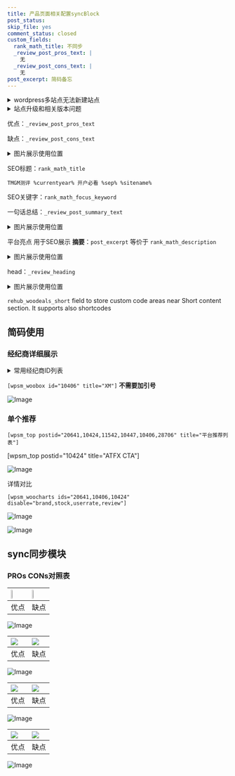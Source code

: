 ```yaml
---
title: 产品页面相关配置syncBlock
post_status: 
skip_file: yes
comment_status: closed
custom_fields:
  rank_math_title: 不同步
  _review_post_pros_text: |
    无
  _review_post_cons_text: |
    无
post_excerpt: 简码备忘
---
```

<details><summary>wordpress多站点无法新建站点</summary>

<li>和报错需要清理cookies一样的原因</li>
<li>wp-config.php里面<code>define( 'SUBDOMAIN_INSTALL', false );//子域名安装</code></li>
<li>新建子站点是用<code>define( 'SUBDOMAIN_INSTALL', true);//子域名安装</code> 完成以后，改成<code>false</code></li>
</details>

<details><summary>站点升级和相关版本问题</summary>

<p>wordpress：5.9.9
woocommerce：7.5.1
出现问题的地方：主题选项里面>><strong>Product layout >>compact style</strong></p>
<p>如何出现没有用过的字段 导致无法保存。先导出配置 然后进行修改，后面再次恢复即可。</p>
<p>出现部分字段无法显示时，需要返回默认布局后，对产品进行保存就好了。</p>
<p></p>
</details>

优点：`_review_post_pros_text`

缺点：`_review_post_cons_text`

<details><summary>图片展示使用位置</summary>

<img src="https://prod-files-secure.s3.us-west-2.amazonaws.com/39ed1227-6d7d-4570-be36-9ccd4a2c4241/f51d3d83-55d4-4bdf-9604-f37ec77ab556/Untitled.png?X-Amz-Algorithm=AWS4-HMAC-SHA256&X-Amz-Content-Sha256=UNSIGNED-PAYLOAD&X-Amz-Credential=ASIAZI2LB466U4XH62S2%2F20250724%2Fus-west-2%2Fs3%2Faws4_request&X-Amz-Date=20250724T165520Z&X-Amz-Expires=3600&X-Amz-Security-Token=IQoJb3JpZ2luX2VjEAkaCXVzLXdlc3QtMiJGMEQCIGhnpw3bP1x%2FD47dSwR09HCrNgkyqk%2BAMJzS9t5N3Iv3AiBg3dG%2BPzx%2F5FR8hsQZrJvHRrais4AbFKaty9Zr40Wfnyr%2FAwgxEAAaDDYzNzQyMzE4MzgwNSIM45NYlO5j9kNQ1miFKtwD47RADwVqA8h9iH%2BF%2BUyRtCJoyCurA0gylED%2B9qmFtNCY%2B%2F6H%2BVtr7E5AFchTVcerVeO9II708hI1ZMt9qlGhAp6zgWrj%2FClQ92vZkSA4kI4APywmpSj24dpsmz2gI1hT%2FNNKdiv%2B3nD3QPY5M%2FbxEj5GtvV700bOYSWeZjNJkYV2AR3rnJOHoxpnJCkRUoRanWhA3c7g2IxBJXsoN8eE3pIdvppKo9Zin6r%2ByhNK04va55SiE826Al9Czv7Fglbo0go8TUmbJ5H%2F5CEgyEx52QA%2FUmGU9iuEapGs7u8aMM8EAqX33P6vGgsE%2B2%2Bh%2FchrMQBhOx2oB%2B7Rsgyf7AjOOe1I9RiuTsZdBD%2B8Mq4IOkAGRn7JptsW%2BPK8PvoKGR9bG8B7MQzqwOrR42QTzuNnE%2Bn%2BdMvHi8%2FhoA4U69g6rfQudQdhrDCEJjBXkKGohQIB1cyJhvwug4uyMY1qX5WzSF2qgZlb5h%2FZdGZzAY27ktxWFuINO8uN3u0P9gRYMrOZWBJXR3K1PrJiPfArWbTDIGPUYPoitUYU9VMsTo7u8GWH4o1SqgUqWwIaiHIMBiHXwsd0exPMMoFkuiafELt%2By50juzO3pnbl9yg%2FwMon4QILsgamZHl6%2Fz2Wk7Iwj7uJxAY6pgFEqTBuAmHL%2Bxwdw2Awmn7F5%2BHGgZLYSVKAgpKpMbH%2BsTdn1npi90ofOGBmeHsrGTp%2FxDEyNByufCIUF%2BelziDDrvM02oE%2FeLuumIDQFQgAlcrPJvIzAZxpH54tEYwHe8R7NGTuhbyjmVG%2FQRmaJdj0TTX33ELavVHYSGcOWQokQh2E91TvtM79TK09eVj%2FVHQ%2FdX6YZI4oGdF%2FyrpHUp2nQ2Jw6odF&X-Amz-Signature=53b9ba93abcd03106b7d0b4638e8b2d22d588c0c63163fe1f38ff3bf2fb734b5&X-Amz-SignedHeaders=host&x-amz-checksum-mode=ENABLED&x-id=GetObject" alt="Image">
</details>

SEO标题：`rank_math_title`

`TMGM测评 %currentyear% 开户必看 %sep% %sitename%`

SEO关键字：`rank_math_focus_keyword`

一句话总结：`_review_post_summary_text`

<details><summary>图片展示使用位置</summary>

<img src="https://prod-files-secure.s3.us-west-2.amazonaws.com/39ed1227-6d7d-4570-be36-9ccd4a2c4241/4b96a922-296c-4f4e-8630-d1c870cbce01/Untitled.png?X-Amz-Algorithm=AWS4-HMAC-SHA256&X-Amz-Content-Sha256=UNSIGNED-PAYLOAD&X-Amz-Credential=ASIAZI2LB4665P3UF6JZ%2F20250724%2Fus-west-2%2Fs3%2Faws4_request&X-Amz-Date=20250724T165521Z&X-Amz-Expires=3600&X-Amz-Security-Token=IQoJb3JpZ2luX2VjEAkaCXVzLXdlc3QtMiJHMEUCIAt%2BcxDVHeFrC9ckmPjpu%2BaqaNxfzZ24587HDiTbdkRjAiEAhvI7pPuFEfdOxVYPZzCEOdWuLQT0HsuAkBFnUI8L%2B3sq%2FwMIMRAAGgw2Mzc0MjMxODM4MDUiDL5lqOzaceVzawfjxSrcA5GGupZ%2Boe5%2FnyeF5Hy8q9xh6ruHxak5NH%2FqCOgcj%2FpfXBzpAPioqodh3iyyZd92ex0C0N22WPOMpduJiu6evzijV2RSYcS4iWu294miqdxNfCdrk3eGAajRj6IS8wfNkSJP8zw4RDiN8AOd9GhZVu9tXehuG%2FBbGdBn3lVckW1b5QkbzoO447uawyIhLWD0Mb1Um4OW%2BbEbtUdEWvjh%2BWrh%2BsgpYrwuipDoiZg8%2FteuHLZNronelaIFN5dwbumwtLpSQMw5MUM1TDPAqMrDF4PUEvrgX7pITNSe474D6O%2FujBGYpucxgt4OeumXEauwYLZvvrnhjs6GxiTeXptMFXpXCZqmbL4XALPEppGHicaa1Rh8%2BbINvjM4wv2kg6JBPlQKKwcDiUkQaoR7rjqMawMp71SfGUfc46Xql%2BrcSnFD0uYbxRgxt69G6rolGKbecSmlEj%2FslaZ2KJEtCbFHwfsmlDsu3uYwWLD%2B7vEH5Ybd6vUnscNIu76L8RIcV%2FhF4S5oesj5MJcnAbP8gjAQusjXGm1twSrOgfSG7wKZJKzhDwa%2BvMuScnCeQ3XWfLRqLreqZmWaxxKdr0tb%2BHD%2FMFirrdpgOGnwS3HZrlOVRQyokeIzrV%2FJj%2FU5jEs2ML67icQGOqUBkcDpn5bSbd8WR9lVSAYVxbSj5mHbYLAw%2FBquMr12VwjO5JEluPWaRwWkzCy0s0HBZmZ0DC89j3T81VN8tZ3KJBbbidGBsLvcHoGn0m9xcfsizvQx2ApSr3bHOjqk70KtusDWMCP7kQ9ooj4apLqQJ1ALq70SFQa5FplyFueXRLWkyC3CYu%2FI2liL0mJzztFC8nQMGau8x2HCyrN6vnLIZEMSK8S5&X-Amz-Signature=b81fa7b86b780312ea3d117dc90ab66c177bf85c1ad239715f14fd53a5f52fcc&X-Amz-SignedHeaders=host&x-amz-checksum-mode=ENABLED&x-id=GetObject" alt="Image">
</details>

平台亮点 用于SEO展示 **摘要**：`post_excerpt`  等价于 `rank_math_description`

<details><summary>图片展示使用位置</summary>

<img src="https://prod-files-secure.s3.us-west-2.amazonaws.com/39ed1227-6d7d-4570-be36-9ccd4a2c4241/1ee11f63-b60a-4dfe-a7a7-d58ff23b5d88/Untitled.png?X-Amz-Algorithm=AWS4-HMAC-SHA256&X-Amz-Content-Sha256=UNSIGNED-PAYLOAD&X-Amz-Credential=ASIAZI2LB466Z5A4QWFE%2F20250724%2Fus-west-2%2Fs3%2Faws4_request&X-Amz-Date=20250724T165521Z&X-Amz-Expires=3600&X-Amz-Security-Token=IQoJb3JpZ2luX2VjEAkaCXVzLXdlc3QtMiJHMEUCIEBUkHbRw10MRWXST4yz%2FXyN0KpvjdLluORC0urzv3QbAiEAw23f2%2BEoDzjWMUziYvNYC7aE2DTFiYIC0ov%2F%2FAsSYC4q%2FwMIMhAAGgw2Mzc0MjMxODM4MDUiDOoEOy%2BkH2Ku%2FOweRCrcAxdfGpf0sVDMQ3nHVdCFBQfQTE4ek3SaxhUQE%2BaN%2Bsj%2FbJwAfCSqpzdorMHmng6ky53UMZhtusjlTmbTVzD2244%2F%2BHsxEwfWwY%2BKd%2FvXAX6GFFgXpzjPtUaPSvWMK2MsizOFqt9GWWxgvxG55v33n8ZE5bJgWe29ufNq1Yho1Bh64pCQyyVP27GOwf7vhmi56JOdGiq5h6cpnKXdboTk3kIaPy0wZI4t9H5Yh5SyjceBUp0TUcdxVZ%2F%2Bt7CqQa0JgR0MlH5MjfemYQTUGlaYymiwUR1e3JjtMy8QamfdMx0VLHJz7Z5NxCRIFPKYd59sPDUywCsywvBBrna56i2jga16PM1Mz52GLS8o3ZCmTvA4L6oPDRQtMszTKfIl%2FaACh%2FRPeJ3bKTB9WfAq5pVdKILR6%2BBhNSgiTGC6nOKJcIxYmVoocdM6oM41LmK5yeUHPOzpaPYHWiHIe7YQ0FdQlv2%2FWAEBpqRlpKsiJv24v7u6yTE0WOXjvfbFHZ9fwLufZ68RQGZLJ4mKKg6s%2BXIINOaQW0GnlP3OPqtjeJ4KHqSk2BD%2F4m1JxYfGIqpDQUGjtYPCg7xKqYfhAWundtR22qcyRCAH2tjCypCp21iApAmiOsxuB4yCmiqPkFsrMNS7icQGOqUBXqfiolJvqkJMfCcIQcsQin3974obhd5tAnwcVnf0PdnJOWWjsSzpPcanM1WqLa15uZ5wUOUzFB65YPK6zOUmJgRjINuxTYGiXpiaLtAvU%2B%2FwIFjnjwJ%2Fo2WDTfJwFZffHT0PPNiabyb%2BBpyXiIkpf%2B7Jj1bBsf1i5g7G%2FpAcWlZQHtqvc99z%2FWq7NvCLVjss3hNXBlWr%2BKaL%2B0cQgZ3OC1ebBQKx&X-Amz-Signature=8bbedc10235728b6b76617198327cd6daa643befe407fb35203818fded574b57&X-Amz-SignedHeaders=host&x-amz-checksum-mode=ENABLED&x-id=GetObject" alt="Image">
<img src="https://prod-files-secure.s3.us-west-2.amazonaws.com/39ed1227-6d7d-4570-be36-9ccd4a2c4241/ad4118b5-78d8-4fbe-801e-3b29b5d99c01/Untitled.png?X-Amz-Algorithm=AWS4-HMAC-SHA256&X-Amz-Content-Sha256=UNSIGNED-PAYLOAD&X-Amz-Credential=ASIAZI2LB466Z5A4QWFE%2F20250724%2Fus-west-2%2Fs3%2Faws4_request&X-Amz-Date=20250724T165521Z&X-Amz-Expires=3600&X-Amz-Security-Token=IQoJb3JpZ2luX2VjEAkaCXVzLXdlc3QtMiJHMEUCIEBUkHbRw10MRWXST4yz%2FXyN0KpvjdLluORC0urzv3QbAiEAw23f2%2BEoDzjWMUziYvNYC7aE2DTFiYIC0ov%2F%2FAsSYC4q%2FwMIMhAAGgw2Mzc0MjMxODM4MDUiDOoEOy%2BkH2Ku%2FOweRCrcAxdfGpf0sVDMQ3nHVdCFBQfQTE4ek3SaxhUQE%2BaN%2Bsj%2FbJwAfCSqpzdorMHmng6ky53UMZhtusjlTmbTVzD2244%2F%2BHsxEwfWwY%2BKd%2FvXAX6GFFgXpzjPtUaPSvWMK2MsizOFqt9GWWxgvxG55v33n8ZE5bJgWe29ufNq1Yho1Bh64pCQyyVP27GOwf7vhmi56JOdGiq5h6cpnKXdboTk3kIaPy0wZI4t9H5Yh5SyjceBUp0TUcdxVZ%2F%2Bt7CqQa0JgR0MlH5MjfemYQTUGlaYymiwUR1e3JjtMy8QamfdMx0VLHJz7Z5NxCRIFPKYd59sPDUywCsywvBBrna56i2jga16PM1Mz52GLS8o3ZCmTvA4L6oPDRQtMszTKfIl%2FaACh%2FRPeJ3bKTB9WfAq5pVdKILR6%2BBhNSgiTGC6nOKJcIxYmVoocdM6oM41LmK5yeUHPOzpaPYHWiHIe7YQ0FdQlv2%2FWAEBpqRlpKsiJv24v7u6yTE0WOXjvfbFHZ9fwLufZ68RQGZLJ4mKKg6s%2BXIINOaQW0GnlP3OPqtjeJ4KHqSk2BD%2F4m1JxYfGIqpDQUGjtYPCg7xKqYfhAWundtR22qcyRCAH2tjCypCp21iApAmiOsxuB4yCmiqPkFsrMNS7icQGOqUBXqfiolJvqkJMfCcIQcsQin3974obhd5tAnwcVnf0PdnJOWWjsSzpPcanM1WqLa15uZ5wUOUzFB65YPK6zOUmJgRjINuxTYGiXpiaLtAvU%2B%2FwIFjnjwJ%2Fo2WDTfJwFZffHT0PPNiabyb%2BBpyXiIkpf%2B7Jj1bBsf1i5g7G%2FpAcWlZQHtqvc99z%2FWq7NvCLVjss3hNXBlWr%2BKaL%2B0cQgZ3OC1ebBQKx&X-Amz-Signature=62612dc0d1d945839612d1120d26ea122d4cacaf4443c7c73282c41972e1c319&X-Amz-SignedHeaders=host&x-amz-checksum-mode=ENABLED&x-id=GetObject" alt="Image">
<img src="https://prod-files-secure.s3.us-west-2.amazonaws.com/39ed1227-6d7d-4570-be36-9ccd4a2c4241/a38cf7c9-a79c-4b64-9e94-13589fe0758b/Untitled.png?X-Amz-Algorithm=AWS4-HMAC-SHA256&X-Amz-Content-Sha256=UNSIGNED-PAYLOAD&X-Amz-Credential=ASIAZI2LB466Z5A4QWFE%2F20250724%2Fus-west-2%2Fs3%2Faws4_request&X-Amz-Date=20250724T165521Z&X-Amz-Expires=3600&X-Amz-Security-Token=IQoJb3JpZ2luX2VjEAkaCXVzLXdlc3QtMiJHMEUCIEBUkHbRw10MRWXST4yz%2FXyN0KpvjdLluORC0urzv3QbAiEAw23f2%2BEoDzjWMUziYvNYC7aE2DTFiYIC0ov%2F%2FAsSYC4q%2FwMIMhAAGgw2Mzc0MjMxODM4MDUiDOoEOy%2BkH2Ku%2FOweRCrcAxdfGpf0sVDMQ3nHVdCFBQfQTE4ek3SaxhUQE%2BaN%2Bsj%2FbJwAfCSqpzdorMHmng6ky53UMZhtusjlTmbTVzD2244%2F%2BHsxEwfWwY%2BKd%2FvXAX6GFFgXpzjPtUaPSvWMK2MsizOFqt9GWWxgvxG55v33n8ZE5bJgWe29ufNq1Yho1Bh64pCQyyVP27GOwf7vhmi56JOdGiq5h6cpnKXdboTk3kIaPy0wZI4t9H5Yh5SyjceBUp0TUcdxVZ%2F%2Bt7CqQa0JgR0MlH5MjfemYQTUGlaYymiwUR1e3JjtMy8QamfdMx0VLHJz7Z5NxCRIFPKYd59sPDUywCsywvBBrna56i2jga16PM1Mz52GLS8o3ZCmTvA4L6oPDRQtMszTKfIl%2FaACh%2FRPeJ3bKTB9WfAq5pVdKILR6%2BBhNSgiTGC6nOKJcIxYmVoocdM6oM41LmK5yeUHPOzpaPYHWiHIe7YQ0FdQlv2%2FWAEBpqRlpKsiJv24v7u6yTE0WOXjvfbFHZ9fwLufZ68RQGZLJ4mKKg6s%2BXIINOaQW0GnlP3OPqtjeJ4KHqSk2BD%2F4m1JxYfGIqpDQUGjtYPCg7xKqYfhAWundtR22qcyRCAH2tjCypCp21iApAmiOsxuB4yCmiqPkFsrMNS7icQGOqUBXqfiolJvqkJMfCcIQcsQin3974obhd5tAnwcVnf0PdnJOWWjsSzpPcanM1WqLa15uZ5wUOUzFB65YPK6zOUmJgRjINuxTYGiXpiaLtAvU%2B%2FwIFjnjwJ%2Fo2WDTfJwFZffHT0PPNiabyb%2BBpyXiIkpf%2B7Jj1bBsf1i5g7G%2FpAcWlZQHtqvc99z%2FWq7NvCLVjss3hNXBlWr%2BKaL%2B0cQgZ3OC1ebBQKx&X-Amz-Signature=8238e4f43268396a54738801ce96aee649f502fef4f6d011c978d7be91bae8ab&X-Amz-SignedHeaders=host&x-amz-checksum-mode=ENABLED&x-id=GetObject" alt="Image">
<img src="https://prod-files-secure.s3.us-west-2.amazonaws.com/39ed1227-6d7d-4570-be36-9ccd4a2c4241/7da6fc1e-d2ac-42ae-8c75-cb5749aa18f6/Untitled.png?X-Amz-Algorithm=AWS4-HMAC-SHA256&X-Amz-Content-Sha256=UNSIGNED-PAYLOAD&X-Amz-Credential=ASIAZI2LB466Z5A4QWFE%2F20250724%2Fus-west-2%2Fs3%2Faws4_request&X-Amz-Date=20250724T165521Z&X-Amz-Expires=3600&X-Amz-Security-Token=IQoJb3JpZ2luX2VjEAkaCXVzLXdlc3QtMiJHMEUCIEBUkHbRw10MRWXST4yz%2FXyN0KpvjdLluORC0urzv3QbAiEAw23f2%2BEoDzjWMUziYvNYC7aE2DTFiYIC0ov%2F%2FAsSYC4q%2FwMIMhAAGgw2Mzc0MjMxODM4MDUiDOoEOy%2BkH2Ku%2FOweRCrcAxdfGpf0sVDMQ3nHVdCFBQfQTE4ek3SaxhUQE%2BaN%2Bsj%2FbJwAfCSqpzdorMHmng6ky53UMZhtusjlTmbTVzD2244%2F%2BHsxEwfWwY%2BKd%2FvXAX6GFFgXpzjPtUaPSvWMK2MsizOFqt9GWWxgvxG55v33n8ZE5bJgWe29ufNq1Yho1Bh64pCQyyVP27GOwf7vhmi56JOdGiq5h6cpnKXdboTk3kIaPy0wZI4t9H5Yh5SyjceBUp0TUcdxVZ%2F%2Bt7CqQa0JgR0MlH5MjfemYQTUGlaYymiwUR1e3JjtMy8QamfdMx0VLHJz7Z5NxCRIFPKYd59sPDUywCsywvBBrna56i2jga16PM1Mz52GLS8o3ZCmTvA4L6oPDRQtMszTKfIl%2FaACh%2FRPeJ3bKTB9WfAq5pVdKILR6%2BBhNSgiTGC6nOKJcIxYmVoocdM6oM41LmK5yeUHPOzpaPYHWiHIe7YQ0FdQlv2%2FWAEBpqRlpKsiJv24v7u6yTE0WOXjvfbFHZ9fwLufZ68RQGZLJ4mKKg6s%2BXIINOaQW0GnlP3OPqtjeJ4KHqSk2BD%2F4m1JxYfGIqpDQUGjtYPCg7xKqYfhAWundtR22qcyRCAH2tjCypCp21iApAmiOsxuB4yCmiqPkFsrMNS7icQGOqUBXqfiolJvqkJMfCcIQcsQin3974obhd5tAnwcVnf0PdnJOWWjsSzpPcanM1WqLa15uZ5wUOUzFB65YPK6zOUmJgRjINuxTYGiXpiaLtAvU%2B%2FwIFjnjwJ%2Fo2WDTfJwFZffHT0PPNiabyb%2BBpyXiIkpf%2B7Jj1bBsf1i5g7G%2FpAcWlZQHtqvc99z%2FWq7NvCLVjss3hNXBlWr%2BKaL%2B0cQgZ3OC1ebBQKx&X-Amz-Signature=ad4fba157466ba72d2dab55bbaabc98d8882ca3300ed746d1ca23becbf318fc7&X-Amz-SignedHeaders=host&x-amz-checksum-mode=ENABLED&x-id=GetObject" alt="Image">
<img src="https://prod-files-secure.s3.us-west-2.amazonaws.com/39ed1227-6d7d-4570-be36-9ccd4a2c4241/7e97f40a-eaee-47f5-b2f9-475f96808fa7/Untitled.png?X-Amz-Algorithm=AWS4-HMAC-SHA256&X-Amz-Content-Sha256=UNSIGNED-PAYLOAD&X-Amz-Credential=ASIAZI2LB466Z5A4QWFE%2F20250724%2Fus-west-2%2Fs3%2Faws4_request&X-Amz-Date=20250724T165521Z&X-Amz-Expires=3600&X-Amz-Security-Token=IQoJb3JpZ2luX2VjEAkaCXVzLXdlc3QtMiJHMEUCIEBUkHbRw10MRWXST4yz%2FXyN0KpvjdLluORC0urzv3QbAiEAw23f2%2BEoDzjWMUziYvNYC7aE2DTFiYIC0ov%2F%2FAsSYC4q%2FwMIMhAAGgw2Mzc0MjMxODM4MDUiDOoEOy%2BkH2Ku%2FOweRCrcAxdfGpf0sVDMQ3nHVdCFBQfQTE4ek3SaxhUQE%2BaN%2Bsj%2FbJwAfCSqpzdorMHmng6ky53UMZhtusjlTmbTVzD2244%2F%2BHsxEwfWwY%2BKd%2FvXAX6GFFgXpzjPtUaPSvWMK2MsizOFqt9GWWxgvxG55v33n8ZE5bJgWe29ufNq1Yho1Bh64pCQyyVP27GOwf7vhmi56JOdGiq5h6cpnKXdboTk3kIaPy0wZI4t9H5Yh5SyjceBUp0TUcdxVZ%2F%2Bt7CqQa0JgR0MlH5MjfemYQTUGlaYymiwUR1e3JjtMy8QamfdMx0VLHJz7Z5NxCRIFPKYd59sPDUywCsywvBBrna56i2jga16PM1Mz52GLS8o3ZCmTvA4L6oPDRQtMszTKfIl%2FaACh%2FRPeJ3bKTB9WfAq5pVdKILR6%2BBhNSgiTGC6nOKJcIxYmVoocdM6oM41LmK5yeUHPOzpaPYHWiHIe7YQ0FdQlv2%2FWAEBpqRlpKsiJv24v7u6yTE0WOXjvfbFHZ9fwLufZ68RQGZLJ4mKKg6s%2BXIINOaQW0GnlP3OPqtjeJ4KHqSk2BD%2F4m1JxYfGIqpDQUGjtYPCg7xKqYfhAWundtR22qcyRCAH2tjCypCp21iApAmiOsxuB4yCmiqPkFsrMNS7icQGOqUBXqfiolJvqkJMfCcIQcsQin3974obhd5tAnwcVnf0PdnJOWWjsSzpPcanM1WqLa15uZ5wUOUzFB65YPK6zOUmJgRjINuxTYGiXpiaLtAvU%2B%2FwIFjnjwJ%2Fo2WDTfJwFZffHT0PPNiabyb%2BBpyXiIkpf%2B7Jj1bBsf1i5g7G%2FpAcWlZQHtqvc99z%2FWq7NvCLVjss3hNXBlWr%2BKaL%2B0cQgZ3OC1ebBQKx&X-Amz-Signature=47c00a381443e65a411bde6f4f8098a1e8d75861ffc1a0abea575d3ef94d513f&X-Amz-SignedHeaders=host&x-amz-checksum-mode=ENABLED&x-id=GetObject" alt="Image">
</details>

head：`_review_heading`

<details><summary>图片展示使用位置</summary>

<img src="https://prod-files-secure.s3.us-west-2.amazonaws.com/39ed1227-6d7d-4570-be36-9ccd4a2c4241/3a4650ad-9887-415c-889a-edd51fa54f27/Untitled.png?X-Amz-Algorithm=AWS4-HMAC-SHA256&X-Amz-Content-Sha256=UNSIGNED-PAYLOAD&X-Amz-Credential=ASIAZI2LB466YP3SF2NU%2F20250724%2Fus-west-2%2Fs3%2Faws4_request&X-Amz-Date=20250724T165521Z&X-Amz-Expires=3600&X-Amz-Security-Token=IQoJb3JpZ2luX2VjEAkaCXVzLXdlc3QtMiJHMEUCIQDygUgwzFCubDegAQD77Msj6Xy%2Bxrgd8wlvBIRuBhYKPwIgRILWDJyrHLeoj3XMYAbNeFYyqtBPLQTgSVMNW6N5Bw0q%2FwMIMhAAGgw2Mzc0MjMxODM4MDUiDIMuzLNQG94qQb8i%2FircA0YLAQfrEn95ZgPfOM3APidb3GstlmJwi6g%2BzWj8D8kWBpFBFKrcsITsf5Mjz%2FKNoN%2Bi7SGDGv%2F2F7NJOjZbDL6XUPiuppTab%2BopvtvtfMgIpRLScHRyihBy%2BGcvs3YAUfbdwgwBAhPpja5XurntOXTLcd%2FenK26EHNzZszyxOo%2BLKDXkHyrTAtAGxShe8jZa5jIZ%2F3UnqH16JfrYk23JPKWjAu3aEOctQCTipYkUm7BjCK95OK7DLPNcS8cNKXH%2BX4RR8FociXAYPNlwk9zAfuvRSsDwS86bFlNedCnEh6h4Ju6HrDPd9oCBnWPPH0cnjaZaTcS0CpqWTPWCkjAkI6K8x9uh7Ny%2FtqbfHIiaW1609MWnG%2FjBrST6Vf9DZYG6oGo%2FXsb2GeTZqq2c4u2bDxw2cVZjuJqO13%2BnqJHV6cWxrPaXXaD7F2XuR1LjahmVt0za2LBnHm%2FBSY3WZB8xnFUjbQu8WoSSh2AIO4GeAzayThktgHYOAPnnrmOk5WF%2BJutv7X9M81%2FUwhTk4tbCraEjx%2FL8Zyywr9XBtJy9hOTfB4dWVgQmNQ%2F2Ln7rz73uxgJJuxZ0xDO%2Bc9M%2FkJ1IWT6Fx%2BrPIaf33jheANMSZ%2B4RRQcEbaIuwpPoEKHMJq8icQGOqUB9h2IrmVOtXrgWw9P6vWjJGToFrmZx2eaURArLJXFa2i6kO9TAWekgR72i91GOyndyb%2FY%2BPqxtZ1SVnocd7UGxPSOBMmA4eD4jlmAZE3G5C3NUxTD%2F7Ks1sjWUpiZg%2FtyqvzjbUnm6UKu%2BtP906vWTqscgKnxYy1xPnf%2FRuZ08UZkNJKoFcZlT52OJ18EbkVI0UdtefdHt4Zh7cRY0QA8PkkRzshA&X-Amz-Signature=a06589fd346db1ab48cd8838f914fcf53a4ca086bc6c9a80f25bdbe15aa8dd67&X-Amz-SignedHeaders=host&x-amz-checksum-mode=ENABLED&x-id=GetObject" alt="Image">
</details>

`rehub_woodeals_short`	field to store custom code areas near Short content section. It supports also shortcodes



## 简码使用

### 经纪商详细展示

<details><summary>常用经纪商ID列表</summary>

<pre><code class="php">嘉盛 ===> 20641  [wpsm_woobox id="20641" title="嘉盛"]
易信easymarkets ===> 11542  [wpsm_woobox id="11542" title="易信easymarkets"]
ATFX外汇 ===> 10424  [wpsm_woobox id="10424" title="ATFX"]
XM ===> 10406  [wpsm_woobox id="10406" title="XM"]
TMGM ===> 29622  [wpsm_woobox id="29622" title="TMGM"]
HYCM ===> 10447  [wpsm_woobox id="10447" title="HYCM"]
fpmarkets澳福外汇 ===> 20639  [wpsm_woobox id="20639" title="fpmarkets澳福外汇"]</code></pre>
</details>

`[wpsm_woobox id="10406" title="XM"]` **不需要加引号**

![Image](https://prod-files-secure.s3.us-west-2.amazonaws.com/39ed1227-6d7d-4570-be36-9ccd4a2c4241/4f898f9d-0fa7-4e43-acd3-ac6bc7be575a/Untitled.png?X-Amz-Algorithm=AWS4-HMAC-SHA256&X-Amz-Content-Sha256=UNSIGNED-PAYLOAD&X-Amz-Credential=ASIAZI2LB466T4KYNHCF%2F20250724%2Fus-west-2%2Fs3%2Faws4_request&X-Amz-Date=20250724T165517Z&X-Amz-Expires=3600&X-Amz-Security-Token=IQoJb3JpZ2luX2VjEAkaCXVzLXdlc3QtMiJHMEUCIHMTh3HlS9khVzQ17sLYkbjGqYEIpjR64dVTJ%2B1ax3guAiEAq3xPuD70XDxSbxr0xpPwMKVJAOlpoRndjLlcFLYfV1Yq%2FwMIMRAAGgw2Mzc0MjMxODM4MDUiDD%2BhxrCnEs6oJFvjUyrcA3TGGpYJo%2F2ZjjWphQUghub0VGvteCSgduOw%2Fz8Hm1t78T%2F7i3W0JVJdALp%2BHnY6vyHF3taTxKMaiXLPt6fpgnE0RStUjjWpjyfxgZ9UresDrLFipUFEwDbPFqUQ6At2gCE3AM7CaAZVVyru7P5HH%2Fdf8CvMk4y80m3waSXbM2zadc0mGUGGXmEJUs9nTQezVNPVLJQGXpzl01rsNpcWALuzcnqoH%2FNbeVCPDoTirHqgHEWjDJzpeaZi%2BIIkrt4G4LKB3AstlNqKL0Iqy2wT663JAlqEHMTXOJMCsdxI2mohCM27t8Foh9cgWRsxNTOgTVakJSZH30BDAjdrugtFXgznHYNovm190g7%2BVQh8ZQGpA7wt1nQZ623%2FXdC1bIbrO3RktTTToC9ceiV05rhAYDcxWL25196Ti4PlEb%2FeaUr9nnoQWxJDhG3pB%2BTPxitzYacdHFHy3HvuXTqt%2Fl99NKgM9AyTCVmymGcEVDviTRJ%2Ft0Td0OHqxzc0Qkcm81bJKYwkFZ4%2Bpx%2B7w2TUY%2BvLQsbPiu4at8DigELTohLrEc2QqER9Fix%2BFtNL5RWi68PZU6vdDL4mzJyVx4W0lhl4mNehePjf1zSxf2JOyTJfasGBXUtL9z67eFY0RVukMJq7icQGOqUBvMH4PxttLUmmUsb9tiGwqh%2Bb8Tv8wfCALxs%2FN3ww8%2FG9vIenSbP%2BvEnQUhurK4zOhSQXVo4LqRKtaOsRgLrPEuGLRncZurGBeDQDJEG%2B0mcYZsbpbtG6C2f2uzvm2czt8mATdPAtpw8y3XBHcBNFnEwxoWbq2Q0n5C2chuNJ4vi%2BPotUp%2FGVnbe7cAMF8TMfnFT2AW0y1jF02DFMVDXK9tnfUei6&X-Amz-Signature=3489e20b1d6d1956931f98034415e4e1f5362f4775fa5c50a18bfc60352b5a4b&X-Amz-SignedHeaders=host&x-amz-checksum-mode=ENABLED&x-id=GetObject)

### 单个推荐
`[wpsm_top postid="20641,10424,11542,10447,10406,28706" title="平台推荐列表"]`

[wpsm_top postid="10424" title="ATFX CTA"]

![Image](https://prod-files-secure.s3.us-west-2.amazonaws.com/39ed1227-6d7d-4570-be36-9ccd4a2c4241/5ac620dc-51a8-48b6-b55d-91f47299193c/Untitled.png?X-Amz-Algorithm=AWS4-HMAC-SHA256&X-Amz-Content-Sha256=UNSIGNED-PAYLOAD&X-Amz-Credential=ASIAZI2LB466T4KYNHCF%2F20250724%2Fus-west-2%2Fs3%2Faws4_request&X-Amz-Date=20250724T165517Z&X-Amz-Expires=3600&X-Amz-Security-Token=IQoJb3JpZ2luX2VjEAkaCXVzLXdlc3QtMiJHMEUCIHMTh3HlS9khVzQ17sLYkbjGqYEIpjR64dVTJ%2B1ax3guAiEAq3xPuD70XDxSbxr0xpPwMKVJAOlpoRndjLlcFLYfV1Yq%2FwMIMRAAGgw2Mzc0MjMxODM4MDUiDD%2BhxrCnEs6oJFvjUyrcA3TGGpYJo%2F2ZjjWphQUghub0VGvteCSgduOw%2Fz8Hm1t78T%2F7i3W0JVJdALp%2BHnY6vyHF3taTxKMaiXLPt6fpgnE0RStUjjWpjyfxgZ9UresDrLFipUFEwDbPFqUQ6At2gCE3AM7CaAZVVyru7P5HH%2Fdf8CvMk4y80m3waSXbM2zadc0mGUGGXmEJUs9nTQezVNPVLJQGXpzl01rsNpcWALuzcnqoH%2FNbeVCPDoTirHqgHEWjDJzpeaZi%2BIIkrt4G4LKB3AstlNqKL0Iqy2wT663JAlqEHMTXOJMCsdxI2mohCM27t8Foh9cgWRsxNTOgTVakJSZH30BDAjdrugtFXgznHYNovm190g7%2BVQh8ZQGpA7wt1nQZ623%2FXdC1bIbrO3RktTTToC9ceiV05rhAYDcxWL25196Ti4PlEb%2FeaUr9nnoQWxJDhG3pB%2BTPxitzYacdHFHy3HvuXTqt%2Fl99NKgM9AyTCVmymGcEVDviTRJ%2Ft0Td0OHqxzc0Qkcm81bJKYwkFZ4%2Bpx%2B7w2TUY%2BvLQsbPiu4at8DigELTohLrEc2QqER9Fix%2BFtNL5RWi68PZU6vdDL4mzJyVx4W0lhl4mNehePjf1zSxf2JOyTJfasGBXUtL9z67eFY0RVukMJq7icQGOqUBvMH4PxttLUmmUsb9tiGwqh%2Bb8Tv8wfCALxs%2FN3ww8%2FG9vIenSbP%2BvEnQUhurK4zOhSQXVo4LqRKtaOsRgLrPEuGLRncZurGBeDQDJEG%2B0mcYZsbpbtG6C2f2uzvm2czt8mATdPAtpw8y3XBHcBNFnEwxoWbq2Q0n5C2chuNJ4vi%2BPotUp%2FGVnbe7cAMF8TMfnFT2AW0y1jF02DFMVDXK9tnfUei6&X-Amz-Signature=56e20c3147a08e57be48aab00b0041e69a0dc42e5ef49b50b72bf38908a1837f&X-Amz-SignedHeaders=host&x-amz-checksum-mode=ENABLED&x-id=GetObject)

详情对比

`[wpsm_woocharts ids="20641,10406,10424" disable="brand,stock,userrate,review"]`

![Image](https://prod-files-secure.s3.us-west-2.amazonaws.com/39ed1227-6d7d-4570-be36-9ccd4a2c4241/bf3ba45f-b9f3-4295-8aef-b4a495fd25f4/Untitled.png?X-Amz-Algorithm=AWS4-HMAC-SHA256&X-Amz-Content-Sha256=UNSIGNED-PAYLOAD&X-Amz-Credential=ASIAZI2LB466T4KYNHCF%2F20250724%2Fus-west-2%2Fs3%2Faws4_request&X-Amz-Date=20250724T165517Z&X-Amz-Expires=3600&X-Amz-Security-Token=IQoJb3JpZ2luX2VjEAkaCXVzLXdlc3QtMiJHMEUCIHMTh3HlS9khVzQ17sLYkbjGqYEIpjR64dVTJ%2B1ax3guAiEAq3xPuD70XDxSbxr0xpPwMKVJAOlpoRndjLlcFLYfV1Yq%2FwMIMRAAGgw2Mzc0MjMxODM4MDUiDD%2BhxrCnEs6oJFvjUyrcA3TGGpYJo%2F2ZjjWphQUghub0VGvteCSgduOw%2Fz8Hm1t78T%2F7i3W0JVJdALp%2BHnY6vyHF3taTxKMaiXLPt6fpgnE0RStUjjWpjyfxgZ9UresDrLFipUFEwDbPFqUQ6At2gCE3AM7CaAZVVyru7P5HH%2Fdf8CvMk4y80m3waSXbM2zadc0mGUGGXmEJUs9nTQezVNPVLJQGXpzl01rsNpcWALuzcnqoH%2FNbeVCPDoTirHqgHEWjDJzpeaZi%2BIIkrt4G4LKB3AstlNqKL0Iqy2wT663JAlqEHMTXOJMCsdxI2mohCM27t8Foh9cgWRsxNTOgTVakJSZH30BDAjdrugtFXgznHYNovm190g7%2BVQh8ZQGpA7wt1nQZ623%2FXdC1bIbrO3RktTTToC9ceiV05rhAYDcxWL25196Ti4PlEb%2FeaUr9nnoQWxJDhG3pB%2BTPxitzYacdHFHy3HvuXTqt%2Fl99NKgM9AyTCVmymGcEVDviTRJ%2Ft0Td0OHqxzc0Qkcm81bJKYwkFZ4%2Bpx%2B7w2TUY%2BvLQsbPiu4at8DigELTohLrEc2QqER9Fix%2BFtNL5RWi68PZU6vdDL4mzJyVx4W0lhl4mNehePjf1zSxf2JOyTJfasGBXUtL9z67eFY0RVukMJq7icQGOqUBvMH4PxttLUmmUsb9tiGwqh%2Bb8Tv8wfCALxs%2FN3ww8%2FG9vIenSbP%2BvEnQUhurK4zOhSQXVo4LqRKtaOsRgLrPEuGLRncZurGBeDQDJEG%2B0mcYZsbpbtG6C2f2uzvm2czt8mATdPAtpw8y3XBHcBNFnEwxoWbq2Q0n5C2chuNJ4vi%2BPotUp%2FGVnbe7cAMF8TMfnFT2AW0y1jF02DFMVDXK9tnfUei6&X-Amz-Signature=55f0a18fa765ab8233c879efa69febe7b223a39943a484822407ca7bde312d28&X-Amz-SignedHeaders=host&x-amz-checksum-mode=ENABLED&x-id=GetObject)

![Image](https://prod-files-secure.s3.us-west-2.amazonaws.com/39ed1227-6d7d-4570-be36-9ccd4a2c4241/30bc56ef-f383-4b48-9768-2ebc9e436ec0/Untitled.png?X-Amz-Algorithm=AWS4-HMAC-SHA256&X-Amz-Content-Sha256=UNSIGNED-PAYLOAD&X-Amz-Credential=ASIAZI2LB466T4KYNHCF%2F20250724%2Fus-west-2%2Fs3%2Faws4_request&X-Amz-Date=20250724T165517Z&X-Amz-Expires=3600&X-Amz-Security-Token=IQoJb3JpZ2luX2VjEAkaCXVzLXdlc3QtMiJHMEUCIHMTh3HlS9khVzQ17sLYkbjGqYEIpjR64dVTJ%2B1ax3guAiEAq3xPuD70XDxSbxr0xpPwMKVJAOlpoRndjLlcFLYfV1Yq%2FwMIMRAAGgw2Mzc0MjMxODM4MDUiDD%2BhxrCnEs6oJFvjUyrcA3TGGpYJo%2F2ZjjWphQUghub0VGvteCSgduOw%2Fz8Hm1t78T%2F7i3W0JVJdALp%2BHnY6vyHF3taTxKMaiXLPt6fpgnE0RStUjjWpjyfxgZ9UresDrLFipUFEwDbPFqUQ6At2gCE3AM7CaAZVVyru7P5HH%2Fdf8CvMk4y80m3waSXbM2zadc0mGUGGXmEJUs9nTQezVNPVLJQGXpzl01rsNpcWALuzcnqoH%2FNbeVCPDoTirHqgHEWjDJzpeaZi%2BIIkrt4G4LKB3AstlNqKL0Iqy2wT663JAlqEHMTXOJMCsdxI2mohCM27t8Foh9cgWRsxNTOgTVakJSZH30BDAjdrugtFXgznHYNovm190g7%2BVQh8ZQGpA7wt1nQZ623%2FXdC1bIbrO3RktTTToC9ceiV05rhAYDcxWL25196Ti4PlEb%2FeaUr9nnoQWxJDhG3pB%2BTPxitzYacdHFHy3HvuXTqt%2Fl99NKgM9AyTCVmymGcEVDviTRJ%2Ft0Td0OHqxzc0Qkcm81bJKYwkFZ4%2Bpx%2B7w2TUY%2BvLQsbPiu4at8DigELTohLrEc2QqER9Fix%2BFtNL5RWi68PZU6vdDL4mzJyVx4W0lhl4mNehePjf1zSxf2JOyTJfasGBXUtL9z67eFY0RVukMJq7icQGOqUBvMH4PxttLUmmUsb9tiGwqh%2Bb8Tv8wfCALxs%2FN3ww8%2FG9vIenSbP%2BvEnQUhurK4zOhSQXVo4LqRKtaOsRgLrPEuGLRncZurGBeDQDJEG%2B0mcYZsbpbtG6C2f2uzvm2czt8mATdPAtpw8y3XBHcBNFnEwxoWbq2Q0n5C2chuNJ4vi%2BPotUp%2FGVnbe7cAMF8TMfnFT2AW0y1jF02DFMVDXK9tnfUei6&X-Amz-Signature=80ec70e0ab4d739360cd15fb5d5102dde6ca1c2bc0c07b7270aa7008b48041f6&X-Amz-SignedHeaders=host&x-amz-checksum-mode=ENABLED&x-id=GetObject)

## sync同步模块

### PROs CONs对照表

| <img src="https://cdn.ifttt.fun/gh/jarlin8/OSS@main/icons/customize/pros.svg" height="auto" width="37.3%"> | <img src="https://cdn.ifttt.fun/gh/jarlin8/OSS@main/icons/customize/cons.svg" height="auto" width="28.8%"> |
| :--- | :--- |
| 优点 | 缺点 |

![Image](https://prod-files-secure.s3.us-west-2.amazonaws.com/39ed1227-6d7d-4570-be36-9ccd4a2c4241/8742b755-dfb5-4004-9a5f-d6e561664bd8/Untitled.png?X-Amz-Algorithm=AWS4-HMAC-SHA256&X-Amz-Content-Sha256=UNSIGNED-PAYLOAD&X-Amz-Credential=ASIAZI2LB466T4KYNHCF%2F20250724%2Fus-west-2%2Fs3%2Faws4_request&X-Amz-Date=20250724T165517Z&X-Amz-Expires=3600&X-Amz-Security-Token=IQoJb3JpZ2luX2VjEAkaCXVzLXdlc3QtMiJHMEUCIHMTh3HlS9khVzQ17sLYkbjGqYEIpjR64dVTJ%2B1ax3guAiEAq3xPuD70XDxSbxr0xpPwMKVJAOlpoRndjLlcFLYfV1Yq%2FwMIMRAAGgw2Mzc0MjMxODM4MDUiDD%2BhxrCnEs6oJFvjUyrcA3TGGpYJo%2F2ZjjWphQUghub0VGvteCSgduOw%2Fz8Hm1t78T%2F7i3W0JVJdALp%2BHnY6vyHF3taTxKMaiXLPt6fpgnE0RStUjjWpjyfxgZ9UresDrLFipUFEwDbPFqUQ6At2gCE3AM7CaAZVVyru7P5HH%2Fdf8CvMk4y80m3waSXbM2zadc0mGUGGXmEJUs9nTQezVNPVLJQGXpzl01rsNpcWALuzcnqoH%2FNbeVCPDoTirHqgHEWjDJzpeaZi%2BIIkrt4G4LKB3AstlNqKL0Iqy2wT663JAlqEHMTXOJMCsdxI2mohCM27t8Foh9cgWRsxNTOgTVakJSZH30BDAjdrugtFXgznHYNovm190g7%2BVQh8ZQGpA7wt1nQZ623%2FXdC1bIbrO3RktTTToC9ceiV05rhAYDcxWL25196Ti4PlEb%2FeaUr9nnoQWxJDhG3pB%2BTPxitzYacdHFHy3HvuXTqt%2Fl99NKgM9AyTCVmymGcEVDviTRJ%2Ft0Td0OHqxzc0Qkcm81bJKYwkFZ4%2Bpx%2B7w2TUY%2BvLQsbPiu4at8DigELTohLrEc2QqER9Fix%2BFtNL5RWi68PZU6vdDL4mzJyVx4W0lhl4mNehePjf1zSxf2JOyTJfasGBXUtL9z67eFY0RVukMJq7icQGOqUBvMH4PxttLUmmUsb9tiGwqh%2Bb8Tv8wfCALxs%2FN3ww8%2FG9vIenSbP%2BvEnQUhurK4zOhSQXVo4LqRKtaOsRgLrPEuGLRncZurGBeDQDJEG%2B0mcYZsbpbtG6C2f2uzvm2czt8mATdPAtpw8y3XBHcBNFnEwxoWbq2Q0n5C2chuNJ4vi%2BPotUp%2FGVnbe7cAMF8TMfnFT2AW0y1jF02DFMVDXK9tnfUei6&X-Amz-Signature=bf392d289b10cc1ad538ad02cd362bd682ac8a2b0016f7785f36fe4601907a12&X-Amz-SignedHeaders=host&x-amz-checksum-mode=ENABLED&x-id=GetObject)

| <img src="https://cdn.ifttt.fun/gh/jarlin8/OSS@main/icons/customize/pros1.svg" height="auto"> | <img src="https://cdn.ifttt.fun/gh/jarlin8/OSS@main/icons/customize/cons1.svg" height="auto"> |
| :--- | :--- |
| 优点 | 缺点 |

![Image](https://prod-files-secure.s3.us-west-2.amazonaws.com/39ed1227-6d7d-4570-be36-9ccd4a2c4241/806358f8-c9c4-4e17-bb35-c6c76a5397a5/Untitled.png?X-Amz-Algorithm=AWS4-HMAC-SHA256&X-Amz-Content-Sha256=UNSIGNED-PAYLOAD&X-Amz-Credential=ASIAZI2LB466T4KYNHCF%2F20250724%2Fus-west-2%2Fs3%2Faws4_request&X-Amz-Date=20250724T165517Z&X-Amz-Expires=3600&X-Amz-Security-Token=IQoJb3JpZ2luX2VjEAkaCXVzLXdlc3QtMiJHMEUCIHMTh3HlS9khVzQ17sLYkbjGqYEIpjR64dVTJ%2B1ax3guAiEAq3xPuD70XDxSbxr0xpPwMKVJAOlpoRndjLlcFLYfV1Yq%2FwMIMRAAGgw2Mzc0MjMxODM4MDUiDD%2BhxrCnEs6oJFvjUyrcA3TGGpYJo%2F2ZjjWphQUghub0VGvteCSgduOw%2Fz8Hm1t78T%2F7i3W0JVJdALp%2BHnY6vyHF3taTxKMaiXLPt6fpgnE0RStUjjWpjyfxgZ9UresDrLFipUFEwDbPFqUQ6At2gCE3AM7CaAZVVyru7P5HH%2Fdf8CvMk4y80m3waSXbM2zadc0mGUGGXmEJUs9nTQezVNPVLJQGXpzl01rsNpcWALuzcnqoH%2FNbeVCPDoTirHqgHEWjDJzpeaZi%2BIIkrt4G4LKB3AstlNqKL0Iqy2wT663JAlqEHMTXOJMCsdxI2mohCM27t8Foh9cgWRsxNTOgTVakJSZH30BDAjdrugtFXgznHYNovm190g7%2BVQh8ZQGpA7wt1nQZ623%2FXdC1bIbrO3RktTTToC9ceiV05rhAYDcxWL25196Ti4PlEb%2FeaUr9nnoQWxJDhG3pB%2BTPxitzYacdHFHy3HvuXTqt%2Fl99NKgM9AyTCVmymGcEVDviTRJ%2Ft0Td0OHqxzc0Qkcm81bJKYwkFZ4%2Bpx%2B7w2TUY%2BvLQsbPiu4at8DigELTohLrEc2QqER9Fix%2BFtNL5RWi68PZU6vdDL4mzJyVx4W0lhl4mNehePjf1zSxf2JOyTJfasGBXUtL9z67eFY0RVukMJq7icQGOqUBvMH4PxttLUmmUsb9tiGwqh%2Bb8Tv8wfCALxs%2FN3ww8%2FG9vIenSbP%2BvEnQUhurK4zOhSQXVo4LqRKtaOsRgLrPEuGLRncZurGBeDQDJEG%2B0mcYZsbpbtG6C2f2uzvm2czt8mATdPAtpw8y3XBHcBNFnEwxoWbq2Q0n5C2chuNJ4vi%2BPotUp%2FGVnbe7cAMF8TMfnFT2AW0y1jF02DFMVDXK9tnfUei6&X-Amz-Signature=e6b8c5c66181db76794697c588816c6f9bf3d90c02960dd2b7652ee90d8927d4&X-Amz-SignedHeaders=host&x-amz-checksum-mode=ENABLED&x-id=GetObject)

| <img src="https://cdn.ifttt.fun/gh/jarlin8/OSS@main/icons/customize/pros2.svg" height="auto"> | <img src="https://cdn.ifttt.fun/gh/jarlin8/OSS@main/icons/customize/cons2.svg" height="auto"> |
| :--- | :--- |
| 优点 | 缺点 |

![Image](https://prod-files-secure.s3.us-west-2.amazonaws.com/39ed1227-6d7d-4570-be36-9ccd4a2c4241/a9245ec9-70dd-4005-b534-0d54315fc5f3/Untitled.png?X-Amz-Algorithm=AWS4-HMAC-SHA256&X-Amz-Content-Sha256=UNSIGNED-PAYLOAD&X-Amz-Credential=ASIAZI2LB466T4KYNHCF%2F20250724%2Fus-west-2%2Fs3%2Faws4_request&X-Amz-Date=20250724T165517Z&X-Amz-Expires=3600&X-Amz-Security-Token=IQoJb3JpZ2luX2VjEAkaCXVzLXdlc3QtMiJHMEUCIHMTh3HlS9khVzQ17sLYkbjGqYEIpjR64dVTJ%2B1ax3guAiEAq3xPuD70XDxSbxr0xpPwMKVJAOlpoRndjLlcFLYfV1Yq%2FwMIMRAAGgw2Mzc0MjMxODM4MDUiDD%2BhxrCnEs6oJFvjUyrcA3TGGpYJo%2F2ZjjWphQUghub0VGvteCSgduOw%2Fz8Hm1t78T%2F7i3W0JVJdALp%2BHnY6vyHF3taTxKMaiXLPt6fpgnE0RStUjjWpjyfxgZ9UresDrLFipUFEwDbPFqUQ6At2gCE3AM7CaAZVVyru7P5HH%2Fdf8CvMk4y80m3waSXbM2zadc0mGUGGXmEJUs9nTQezVNPVLJQGXpzl01rsNpcWALuzcnqoH%2FNbeVCPDoTirHqgHEWjDJzpeaZi%2BIIkrt4G4LKB3AstlNqKL0Iqy2wT663JAlqEHMTXOJMCsdxI2mohCM27t8Foh9cgWRsxNTOgTVakJSZH30BDAjdrugtFXgznHYNovm190g7%2BVQh8ZQGpA7wt1nQZ623%2FXdC1bIbrO3RktTTToC9ceiV05rhAYDcxWL25196Ti4PlEb%2FeaUr9nnoQWxJDhG3pB%2BTPxitzYacdHFHy3HvuXTqt%2Fl99NKgM9AyTCVmymGcEVDviTRJ%2Ft0Td0OHqxzc0Qkcm81bJKYwkFZ4%2Bpx%2B7w2TUY%2BvLQsbPiu4at8DigELTohLrEc2QqER9Fix%2BFtNL5RWi68PZU6vdDL4mzJyVx4W0lhl4mNehePjf1zSxf2JOyTJfasGBXUtL9z67eFY0RVukMJq7icQGOqUBvMH4PxttLUmmUsb9tiGwqh%2Bb8Tv8wfCALxs%2FN3ww8%2FG9vIenSbP%2BvEnQUhurK4zOhSQXVo4LqRKtaOsRgLrPEuGLRncZurGBeDQDJEG%2B0mcYZsbpbtG6C2f2uzvm2czt8mATdPAtpw8y3XBHcBNFnEwxoWbq2Q0n5C2chuNJ4vi%2BPotUp%2FGVnbe7cAMF8TMfnFT2AW0y1jF02DFMVDXK9tnfUei6&X-Amz-Signature=f77c05407a0d0cc6d45ceb8f62d14e62747945b6a50179c46fc73143f3ef91c0&X-Amz-SignedHeaders=host&x-amz-checksum-mode=ENABLED&x-id=GetObject)

| <img src="https://cdn.ifttt.fun/gh/jarlin8/OSS@main/icons/customize/pros3.svg" height="auto"> | <img src="https://cdn.ifttt.fun/gh/jarlin8/OSS@main/icons/customize/cons3.svg" height="auto"> |
| :--- | :--- |
| 优点 | 缺点 |

![Image](https://prod-files-secure.s3.us-west-2.amazonaws.com/39ed1227-6d7d-4570-be36-9ccd4a2c4241/e1e580a2-2e5c-4780-9ff4-19c318fc2284/Untitled.png?X-Amz-Algorithm=AWS4-HMAC-SHA256&X-Amz-Content-Sha256=UNSIGNED-PAYLOAD&X-Amz-Credential=ASIAZI2LB466T4KYNHCF%2F20250724%2Fus-west-2%2Fs3%2Faws4_request&X-Amz-Date=20250724T165517Z&X-Amz-Expires=3600&X-Amz-Security-Token=IQoJb3JpZ2luX2VjEAkaCXVzLXdlc3QtMiJHMEUCIHMTh3HlS9khVzQ17sLYkbjGqYEIpjR64dVTJ%2B1ax3guAiEAq3xPuD70XDxSbxr0xpPwMKVJAOlpoRndjLlcFLYfV1Yq%2FwMIMRAAGgw2Mzc0MjMxODM4MDUiDD%2BhxrCnEs6oJFvjUyrcA3TGGpYJo%2F2ZjjWphQUghub0VGvteCSgduOw%2Fz8Hm1t78T%2F7i3W0JVJdALp%2BHnY6vyHF3taTxKMaiXLPt6fpgnE0RStUjjWpjyfxgZ9UresDrLFipUFEwDbPFqUQ6At2gCE3AM7CaAZVVyru7P5HH%2Fdf8CvMk4y80m3waSXbM2zadc0mGUGGXmEJUs9nTQezVNPVLJQGXpzl01rsNpcWALuzcnqoH%2FNbeVCPDoTirHqgHEWjDJzpeaZi%2BIIkrt4G4LKB3AstlNqKL0Iqy2wT663JAlqEHMTXOJMCsdxI2mohCM27t8Foh9cgWRsxNTOgTVakJSZH30BDAjdrugtFXgznHYNovm190g7%2BVQh8ZQGpA7wt1nQZ623%2FXdC1bIbrO3RktTTToC9ceiV05rhAYDcxWL25196Ti4PlEb%2FeaUr9nnoQWxJDhG3pB%2BTPxitzYacdHFHy3HvuXTqt%2Fl99NKgM9AyTCVmymGcEVDviTRJ%2Ft0Td0OHqxzc0Qkcm81bJKYwkFZ4%2Bpx%2B7w2TUY%2BvLQsbPiu4at8DigELTohLrEc2QqER9Fix%2BFtNL5RWi68PZU6vdDL4mzJyVx4W0lhl4mNehePjf1zSxf2JOyTJfasGBXUtL9z67eFY0RVukMJq7icQGOqUBvMH4PxttLUmmUsb9tiGwqh%2Bb8Tv8wfCALxs%2FN3ww8%2FG9vIenSbP%2BvEnQUhurK4zOhSQXVo4LqRKtaOsRgLrPEuGLRncZurGBeDQDJEG%2B0mcYZsbpbtG6C2f2uzvm2czt8mATdPAtpw8y3XBHcBNFnEwxoWbq2Q0n5C2chuNJ4vi%2BPotUp%2FGVnbe7cAMF8TMfnFT2AW0y1jF02DFMVDXK9tnfUei6&X-Amz-Signature=dc6e8b06bc600986d902ed17da55c3e68e3f094bbe0f30045821df920e63fc20&X-Amz-SignedHeaders=host&x-amz-checksum-mode=ENABLED&x-id=GetObject)